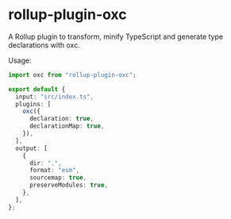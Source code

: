 # rollup-plugin-oxc

A Rollup plugin to transform, minify TypeScript and generate type declarations with oxc.

Usage:

```ts
import oxc from "rollup-plugin-oxc";

export default {
  input: "src/index.ts",
  plugins: [
    oxc({
      declaration: true,
      declarationMap: true,
    }),
  ],
  output: [
    {
      dir: ".",
      format: "esm",
      sourcemap: true,
      preserveModules: true,
    },
  ],
};
```
